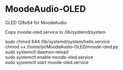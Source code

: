 # MoodeAudio-OLED
OLED 128x64 for MoodeAudio


Copy moode-oled.service to /lib/systemd/system <br />

sudo chmod 644 /lib/systemd/system/hello.service <br />
chmod +x /home/pi/MoodeAudio-OLED/moode-oled.py <br />
sudo systemctl daemon-reload <br />
sudo systemctl enable moode-oled.service <br />
sudo systemctl start moode-oled.service <br />

